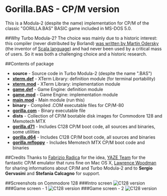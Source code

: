 # Gorilla.BAS - CP/M version

This is a Modula-2 (despite the name) implementation for CP/M of the classic "GORILLA.BAS" BASIC game included in MS-DOS 5.0.

##Why Turbo Modula-2?
The choice was mainly due to a historic interest: this compiler (never distributed by Borland) [was written by Martin Odersky](https://groups.google.com/forum/?fromgroups=#!topic/comp.lang.modula2/Ruy9g8aBmF0) (the inventor of [Scala language](http://www.scala-lang.org/)) and had never been used by a critical mass of users. So it was both a challenging choice and a historic research.

##Contents of package
- **source** - Source code in Turbo Modula-2 (despite the name ".BAS")
 - [**xterm.def**](https://github.com/sblendorio/gorilla-cpm/blob/master/source/xterm.def) - XTerm Library: definition module (for terminal portability)
 - [**xterm.mod**](https://github.com/sblendorio/gorilla-cpm/blob/master/source/xterm.mod) - XTerm Library: implementation module
 - [**game.def**](https://github.com/sblendorio/gorilla-cpm/blob/master/source/game.def) - Game Engine: definition module
 - [**game.mod**](https://github.com/sblendorio/gorilla-cpm/blob/master/source/game.mod) - Game Engine: implementation module
 - [**main.mod**](https://github.com/sblendorio/gorilla-cpm/blob/master/source/main.mod) - Main module (run this)
- **binary** - Compiled .COM executable files for CP/M-80
 - [**gorilla.com**](https://github.com/sblendorio/gorilla-cpm/blob/master/binary/gorilla.com?raw=true) - Binary executable file
- **dists** - Collection of CP/M bootable disk images for Commodore 128 and Memotech MTX
 - [**gorilla.d71**](https://github.com/sblendorio/gorilla-cpm/blob/master/dists/gorilla.d71?raw=true) - Includes C128 CP/M boot code, all sources and binaries, some utilities
 - [**gorilla.d64**](https://github.com/sblendorio/gorilla-cpm/blob/master/dists/gorilla.d64?raw=true) - Includes C128 CP/M boot code, all sources and binaries
 - [**gorilla.mfloppy**](https://github.com/sblendorio/gorilla-cpm/blob/master/dists/gorilla.mfloppy?raw=true) - Includes Memotech MTX CP/M boot code and binaries

##Credits
Thanks to [Fabrizio Radica](http://www.retroacademy.it/) for the idea, [YAZE Team](http://www.mathematik.uni-ulm.de/users/ag/yaze/) for the fantastic CP/M emulator that runs fine on Mac OS X, [Lawrence Woodman](http://techtinkering.com/2013/03/12/if-only-borland-had-stuck-with-turbo-modula-2-for-cpm/) for sharing informations about CP/M and Turbo Modula-2 and to **Sergio Gervasini** and **Stefania Calcagno** for support.

##Screenshots on Commodore 128
###Intro screen
![C128 version](http://www.sblendorio.eu/images/gorilla-1.png)
###Game screen - 1
![C128 version](http://www.sblendorio.eu/images/gorilla-2.png)
###Game screen - 2
![C128 version](http://www.sblendorio.eu/images/gorilla-3.png)
